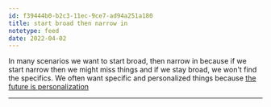 ```yaml
---
id: f39444b0-b2c3-11ec-9ce7-ad94a251a180
title: start broad then narrow in
notetype: feed
date: 2022-04-02
---
```


In many scenarios we want to start broad, then narrow in because if we start narrow then we might miss things and if we stay broad, we won't find the specifics. We often want specific and personalized things because [the future is personalization](the%20future%20is%20personalization.md)

---
